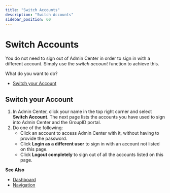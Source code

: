 ```yaml
---
title: "Switch Accounts"
description: "Switch Accounts"
sidebar_position: 60
---
```


# Switch Accounts

You do not need to sign out of Admin Center in order to sign in with a different account. Simply use
the _switch account_ function to achieve this.

What do you want to do?

- [Switch your Account](#switch-your-account)

## Switch your Account

1. In Admin Center, click your name in the top right corner and select **Switch Account**. The next
   page lists the accounts you have used to sign into Admin Center and the GroupID portal.
2. Do one of the following:
    - Click an account to access Admin Center with it, without having to provide the password.
    - Click **Login as a different user** to sign in with an account not listed on this page.
    - Click **Logout completely** to sign out of all the accounts listed on this page.

**See Also**

- [Dashboard](/docs/directorymanager/11.0/admincenter/concepts/dashboard.md)
- [Navigation](/docs/directorymanager/11.0/admincenter/concepts/navigation.md)
